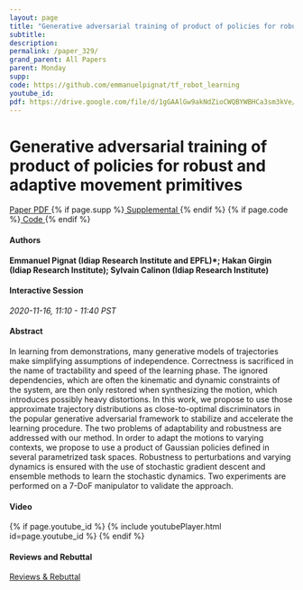 ```yaml
---
layout: page
title: "Generative adversarial training of product of policies for robust and adaptive movement primitives"
subtitle: 
description:
permalink: /paper_329/
grand_parent: All Papers
parent: Monday
supp: 
code: https://github.com/emmanuelpignat/tf_robot_learning
youtube_id: 
pdf: https://drive.google.com/file/d/1gGAAlGw9akNdZioCWQBYWBHCa3sm3kVe/view
---
```


# Generative adversarial training of product of policies for robust and adaptive movement primitives

<a href="https://drive.google.com/file/d/1gGAAlGw9akNdZioCWQBYWBHCa3sm3kVe/view" target="_blank" rel="noopener noreferrer" class="btn btn-blue"><i class="fa fa-file-text-o" aria-hidden="true"></i> Paper PDF </a> {% if page.supp %}<a href="" target="_blank" rel="noopener noreferrer" class="btn btn-green"><i class="fa fa-file-text-o" aria-hidden="true"></i> Supplemental </a>{% endif %} {% if page.code %}<a href="https://github.com/emmanuelpignat/tf_robot_learning" target="_blank" rel="noopener noreferrer" class="btn"><i class="fa fa-github" aria-hidden="true"></i> Code </a>{% endif %} 

#### Authors
**Emmanuel Pignat (Idiap Research Institute and EPFL)*; Hakan Girgin (Idiap Research Institute); Sylvain Calinon (Idiap Research Institute)**

#### Interactive Session
*2020-11-16, 11:10 - 11:40 PST* 

#### Abstract
In learning from demonstrations, many generative models of trajectories make simplifying assumptions of independence. Correctness is sacrificed in the name of tractability and speed of the learning phase. 
    The ignored dependencies, which are often the kinematic and dynamic constraints of the system, are then only restored when synthesizing the motion, which introduces possibly heavy distortions. 
    In this work, we propose to use those approximate trajectory distributions as close-to-optimal discriminators in the popular generative adversarial framework to stabilize and accelerate the learning procedure. 
    The two problems of adaptability and robustness are addressed with our method. 
    In order to adapt the motions to varying contexts, we propose to use a product of Gaussian policies defined in several parametrized task spaces. Robustness to perturbations and varying dynamics is ensured with the use of stochastic gradient descent and ensemble methods to learn the stochastic dynamics. Two experiments are performed on a 7-DoF manipulator to validate the approach.

#### Video
{% if page.youtube_id %}
{% include youtubePlayer.html id=page.youtube_id %}
{% endif %}

#### Reviews and Rebuttal
<a href="https://drive.google.com/file/d/1zSycKSr92AE2sqLzW8wI8MvtywYCTA4f/view" target="_blank" rel="noopener noreferrer" class="btn btn-purple"><i class="fa fa-pencil-square-o" aria-hidden="true"></i> Reviews & Rebuttal </a>

